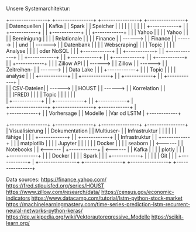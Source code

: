 Unsere Systemarchitektur:

+----------------+          +----------------+          +----------------+          +----------------+
| Datenquellen   |          | Kafka          |          | Spark          |          | Speicher       |
|                |          |                |          |                |          |                |
| +------------+ |          | +------------+ |          | +------------+ |          | +------------+ |
| | Yahoo      | |          | | Yahoo      | |          | | Bereinigung | |          | | Relationale | |
| | Finance    | |  ------> | | Finance    | |  ------> | | und         | |  ------> | | Datenbank   | |
| | Webscraping| |          | | Topic      | |          | | Analyse     | |          | | oder NoSQL  | |
| +------------+ |          | +------------+ |          | +------------+ |          | +------------+ |
| +------------+ |          | +------------+ |          | +------------+ |          | +------------+ |
| | Zillow API | |  ------> | | Zillow     | |  ------> | | Zeitreihen- | |  ------> | | Data Lake   | |
| +------------+ |          | | Topic      | |          | | analyse     | |          | +------------+ |
| +------------+ |          | +------------+ |          | +------------+ |          
| | CSV-Dateien| |  ------> | | HOUST      | |  ------> | | Korrelation | |          
| | (FRED)     | |          | | Topic      | |          | |             | |          
| +------------+ |          | +------------+ |          | +------------+ |          
+----------------+          +----------------+          +------------+ |          
                                                    +------------+ |
                                                    | Vorhersage  |
                                                    | Modelle     |
                                                    |Var od LSTM  |
                                                    +------------+
                                                

+----------------+          +----------------+          +----------------+          +----------------+
| Visualisierung |          | Dokumentation  |          | Multiuser-     |          | Infrastruktur  |
|                |          |                |          | fähige         |          |                |
| +------------+ |          | +------------+ |          | Infrastruktur  |          | +------------+ |
| | matplotlib | |          | | Jupyter     | |          |                |          | | Docker     | |
| | seaborn    | |  <------ | | Notebooks   | |  <------ | +------------+ |  <------ | | Kafka      | |
| | plotly     | |          | +------------+ |          | | Docker      | |          | | Spark      | |
| +------------+ |          |                |          | | Git         | |          | +------------+ |
+----------------+          +----------------+          +----------------+          +----------------+

Data sources:
https://finance.yahoo.com/
https://fred.stlouisfed.org/series/HOUST
https://www.zillow.com/research/data/
https://census.gov/economic-indicators
https://www.datacamp.com/tutorial/lstm-python-stock-market
https://machinelearningmastery.com/time-series-prediction-lstm-recurrent-neural-networks-python-keras/
https://de.wikipedia.org/wiki/Vektorautoregressive_Modelle
https://scikit-learn.org/


